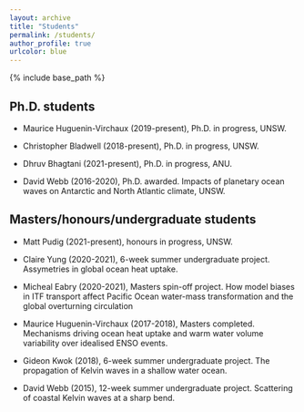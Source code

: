 ```yaml
---
layout: archive
title: "Students"
permalink: /students/
author_profile: true
urlcolor: blue
---
```


{% include base_path %}

## Ph.D. students

* Maurice Huguenin-Virchaux (2019-present), Ph.D. in progress, UNSW.

* Christopher Bladwell (2018-present), Ph.D. in progress, UNSW.

* Dhruv Bhagtani (2021-present), Ph.D. in progress, ANU.

* David Webb (2016-2020), Ph.D. awarded. Impacts of planetary ocean
  waves on Antarctic and North Atlantic climate, UNSW.

## Masters/honours/undergraduate students

* Matt Pudig (2021-present), honours in progress, UNSW.

* Claire Yung (2020-2021), 6-week summer undergraduate project. Assymetries
  in global ocean heat uptake.

* Micheal Eabry (2020-2021), Masters spin-off project. How model
  biases in ITF transport affect Pacific Ocean water-mass
  transformation and the global overturning circulation

* Maurice Huguenin-Virchaux (2017-2018), Masters completed. Mechanisms
  driving ocean heat uptake and warm water volume variability over
  idealised ENSO events.

* Gideon Kwok (2018), 6-week summer undergraduate project. The
  propagation of Kelvin waves in a shallow water ocean.

* David Webb (2015), 12-week summer undergraduate project. Scattering
  of coastal Kelvin waves at a sharp bend.

